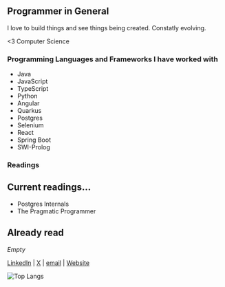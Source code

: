 ## Programmer in General

I love to build things and see things being created. Constatly evolving.

<3 Computer Science

### Programming Languages and Frameworks I have worked with

- Java
- JavaScript
- TypeScript
- Python
- Angular
- Quarkus
- Postgres
- Selenium
- React
- Spring Boot
- SWI-Prolog

### Readings

## Current readings...

- Postgres Internals
- The Pragmatic Programmer

## Already read

_Empty_

[LinkedIn](https://www.linkedin.com/in/brenodasilva547/) | [X](https://twitter.com/bremocs) | [email](mailto:brenocarvalho2011@gmail.com) | [Website](https://mastertuto.github.io/)

![Top Langs](https://github-readme-stats.vercel.app/api/top-langs/?username=mastertuto&size_weight=0.5&count_weight=0.5)
